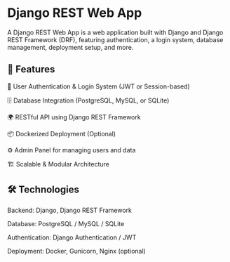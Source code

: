 # Django REST Web App

A Django REST Web App is a web application built with Django and Django REST Framework (DRF), featuring authentication, a login system, database management, deployment setup, and more.

## 🚀 Features
 🔐 User Authentication & Login System (JWT or Session-based)

 🗄️ Database Integration (PostgreSQL, MySQL, or SQLite)

 🌍 RESTful API using Django REST Framework

 📦 Dockerized Deployment (Optional)

 ⚙️ Admin Panel for managing users and data

 🏗️ Scalable & Modular Architecture

## 🛠️ Technologies
 Backend: Django, Django REST Framework

 Database: PostgreSQL / MySQL / SQLite

 Authentication: Django Authentication / JWT

 Deployment: Docker, Gunicorn, Nginx (optional)